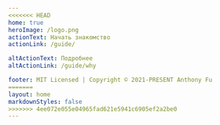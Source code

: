 ```yaml
---
<<<<<<< HEAD
home: true
heroImage: /logo.png
actionText: Начать знакомство
actionLink: /guide/

altActionText: Подробнее
altActionLink: /guide/why

footer: MIT Licensed | Copyright © 2021-PRESENT Anthony Fu
=======
layout: home
markdownStyles: false
>>>>>>> 4ee072e055e04965fad621e5941c6905ef2a2be0
---
```


<LandingPage />
